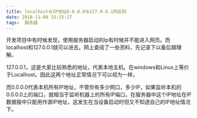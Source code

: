 ```yaml
---
title: localhost与IP地址0.0.0.0与127.0.0.1的区别
date: 2018-11-08 15:25:27
tags:  服务器
---
```

   开发项目中有时候发现，使用服务器启动的Ip有时候并不能进入网页。而localhost和127.0.0.1就可以进去。网上查阅了一些资料，先记录下以备后期理解。

   127.0.0.1，这是大家比较熟悉的地址，代表本地主机。在windows和Linux上等价于Localhost。因此这两个地址正常情况下可以视为一样。


   而0.0.0.0代表本机所有IP地址，不管你有多少网口，多少IP，如果监听本机的0.0.0.0上的端口，就相当于监听机器上的所有IP端口。在服务器中这个IP地址在IP数据报中只能用作源IP地址，这发生在当设备启动时但又不知道自己的IP地址情况下。